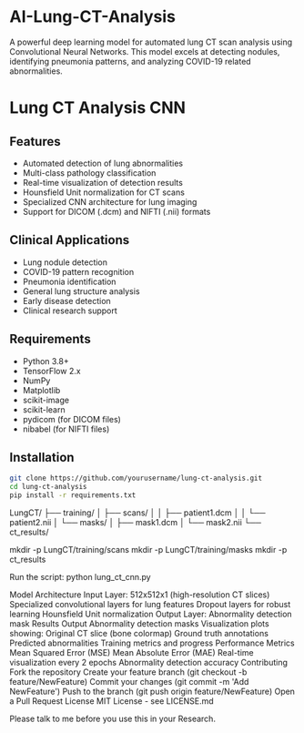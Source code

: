 # AI-Lung-CT-Analysis
A powerful deep learning model for automated lung CT scan analysis using Convolutional Neural Networks. This model excels at detecting nodules, identifying pneumonia patterns, and analyzing COVID-19 related abnormalities.

# Lung CT Analysis CNN
## Features

- Automated detection of lung abnormalities
- Multi-class pathology classification
- Real-time visualization of detection results
- Hounsfield Unit normalization for CT scans
- Specialized CNN architecture for lung imaging
- Support for DICOM (.dcm) and NIFTI (.nii) formats

## Clinical Applications

- Lung nodule detection
- COVID-19 pattern recognition
- Pneumonia identification
- General lung structure analysis
- Early disease detection
- Clinical research support

## Requirements

- Python 3.8+
- TensorFlow 2.x
- NumPy
- Matplotlib
- scikit-image
- scikit-learn
- pydicom (for DICOM files)
- nibabel (for NIFTI files)

## Installation

```bash
git clone https://github.com/yourusername/lung-ct-analysis.git
cd lung-ct-analysis
pip install -r requirements.txt
```

LungCT/
├── training/
│   ├── scans/
│   │   ├── patient1.dcm
│   │   └── patient2.nii
│   └── masks/
│       ├── mask1.dcm
│       └── mask2.nii
└── ct_results/

mkdir -p LungCT/training/scans
mkdir -p LungCT/training/masks
mkdir -p ct_results

Run the script:
python lung_ct_cnn.py


Model Architecture
Input Layer: 512x512x1 (high-resolution CT slices)
Specialized convolutional layers for lung features
Dropout layers for robust learning
Hounsfield Unit normalization
Output Layer: Abnormality detection mask
Results Output
Abnormality detection masks
Visualization plots showing:
Original CT slice (bone colormap)
Ground truth annotations
Predicted abnormalities
Training metrics and progress
Performance Metrics
Mean Squared Error (MSE)
Mean Absolute Error (MAE)
Real-time visualization every 2 epochs
Abnormality detection accuracy
Contributing
Fork the repository
Create your feature branch (git checkout -b feature/NewFeature)
Commit your changes (git commit -m 'Add NewFeature')
Push to the branch (git push origin feature/NewFeature)
Open a Pull Request
License
MIT License - see LICENSE.md

Please talk to me before you use this in your Research.

